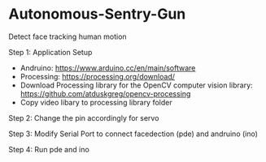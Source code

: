 # Autonomous-Sentry-Gun
Detect face tracking human motion

Step 1: Application Setup

- Andruino: https://www.arduino.cc/en/main/software
- Processing: https://processing.org/download/
- Download Processing library for the OpenCV computer vision library: https://github.com/atduskgreg/opencv-processing
- Copy video libary to processing library folder

Step 2: Change the pin accordingly for servo

Step 3: Modify Serial Port to connect facedection (pde) and andruino (ino)

Step 4: Run pde and ino
